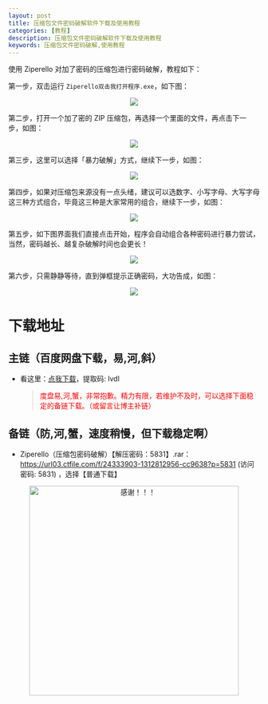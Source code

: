 ```yaml
---
layout: post
title: 压缩包文件密码破解软件下载及使用教程
categories: [教程]
description: 压缩包文件密码破解软件下载及使用教程
keywords: 压缩包文件密码破解,使用教程
---
```


使用 Ziperello 对加了密码的压缩包进行密码破解，教程如下：

第一步，双击运行 `Ziperello双击我打开程序.exe`，如下图：

<div align="center"><img src="https://qweree.cn/wp-content/uploads/2024/06/image-1719024839909.png"/></div>

第二步，打开一个加了密的 ZIP 压缩包，再选择一个里面的文件，再点击下一步，如图：

<div align="center"><img src="https://qweree.cn/wp-content/uploads/2024/06/image-1719024956464.png"/></div>

第三步，这里可以选择「暴力破解」方式，继续下一步，如图：

<div align="center"><img src="https://qweree.cn/wp-content/uploads/2024/06/image-1719025119520.png"/></div>

第四步，如果对压缩包来源没有一点头绪，建议可以选数字、小写字母、大写字母这三种方式组合，毕竟这三种是大家常用的组合，继续下一步，如图：

<div align="center"><img src="https://qweree.cn/wp-content/uploads/2024/06/image-1719025189369.png"/></div>

第五步，如下图界面我们直接点击开始，程序会自动组合各种密码进行暴力尝试，当然，密码越长、越复杂破解时间也会更长！

<div align="center"><img src="https://qweree.cn/wp-content/uploads/2024/06/image-1719025274584.png"/></div>

第六步，只需静静等待，直到弹框提示正确密码，大功告成，如图：

<div align="center"><img src="https://qweree.cn/wp-content/uploads/2024/06/image-1719026139181.png"/></div>

# 下载地址

## 主链（百度网盘下载，易,河,斜）

- 看这里：[点我下载](https://pan.baidu.com/s/1qZRtufNxueSwGGkzsLIB5A?pwd=lvdl)，提取码: lvdl

  > <p style="color:red" >度盘易,河,蟹，非常抱歉。精力有限，若维护不及时，可以选择下面稳定的备链下载。（或留言让博主补链）</p>

## 备链（防,河,蟹，速度稍慢，但下载稳定啊）

- Ziperello（压缩包密码破解）【解压密码：5831】.rar： <https://url03.ctfile.com/f/24333903-1312812956-cc9638?p=5831> (访问密码: 5831) ，选择【普通下载】

<div align="center"><img src="https://pic.imgdb.cn/item/661246bf68eb935713c7f81c.gif" alt="感谢！！！" width="420px" height="auto"/></div>
